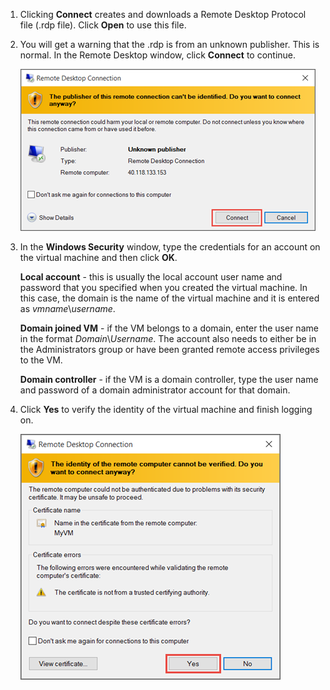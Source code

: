 1. Clicking **Connect** creates and downloads a Remote Desktop Protocol file (.rdp file). Click **Open** to use this file.
2. You will get a warning that the .rdp is from an unknown publisher. This is normal. In the Remote Desktop window, click **Connect** to continue.

    ![Screenshot of a warning about an unknown publisher.](./media/virtual-machines-log-on-win-server/rdp-warn.png)
3. In the **Windows Security** window, type the credentials for an account on the virtual machine and then click **OK**.

     **Local account** - this is usually the local account user name and password that you specified when you created the virtual machine. In this case, the domain is the name of the virtual machine and it is entered as *vmname*&#92;*username*.  

    **Domain joined VM** - if the VM belongs to a domain, enter the user name in the format *Domain*&#92;*Username*. The account also needs to either be in the Administrators group or have been granted remote access privileges to the VM.

    **Domain controller** - if the VM is a domain controller, type the user name and password of a domain administrator account for that domain.
4. Click **Yes** to verify the identity of the virtual machine and finish logging on.

   ![Screenshot showing a message abut verifying the identity of the VM.](./media/virtual-machines-log-on-win-server/cert-warning.png)